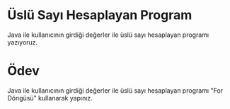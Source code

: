 # Üslü Sayı Hesaplayan Program
Java ile kullanıcının girdiği değerler ile üslü sayı hesaplayan programı yazıyoruz.

# Ödev
Java ile kullanıcının girdiği değerler ile üslü sayı hesaplayan programı "For Döngüsü" kullanarak yapınız.
